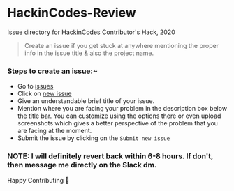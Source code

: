# HackinCodes-Review
Issue directory for HackinCodes Contributor's Hack, 2020

> Create an issue if you get stuck at anywhere mentioning the proper info in the issue title & also the project name. 

### Steps to create an issue:~

- Go to [issues](https://github.com/Neilblaze/HackinCodes-Review/issues)
- Click on [new issue](https://github.com/Neilblaze/HackinCodes-Review/issues/new/choose)
- Give an understandable brief title of your issue.
- Mention where you are facing your problem in the description box below the title bar. You can customize using the options there or even upload screenshots which gives a better perspective of the problem that you are facing at the moment.
- Submit the issue by clicking on the `Submit new issue`



### NOTE: I will definitely revert back within 6-8 hours. If don't, then message me directly on the Slack dm.

Happy Contributing 🎉
